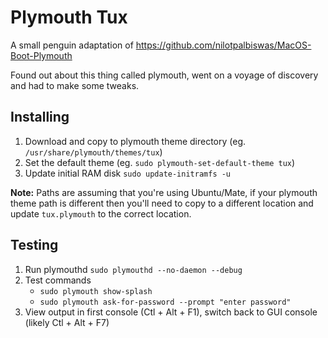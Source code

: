 # Plymouth Tux

A small penguin adaptation of https://github.com/nilotpalbiswas/MacOS-Boot-Plymouth

Found out about this thing called plymouth, went on a voyage of discovery and had to make some tweaks.

## Installing

1. Download and copy to plymouth theme directory (eg. `/usr/share/plymouth/themes/tux`)
2. Set the default theme (eg. `sudo plymouth-set-default-theme tux`)
3. Update initial RAM disk `sudo update-initramfs -u`

**Note:** Paths are assuming that you're using Ubuntu/Mate, if your plymouth theme path is different then you'll need to
copy to a different location and update `tux.plymouth` to the correct location.

## Testing
1. Run plymouthd `sudo plymouthd --no-daemon --debug`
2. Test commands
    * `sudo plymouth show-splash`
    * `sudo plymouth ask-for-password --prompt "enter password"`
3. View output in first console (Ctl + Alt + F1), switch back to GUI console (likely Ctl + Alt +  F7)